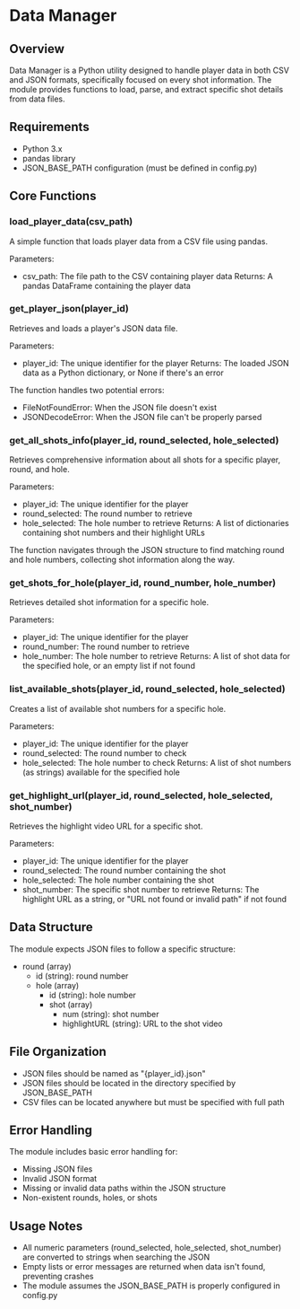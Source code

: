# Data Manager

## Overview
Data Manager is a Python utility designed to handle player data in both CSV and JSON formats, specifically focused on every shot information. The module provides functions to load, parse, and extract specific shot details from data files.

## Requirements
- Python 3.x
- pandas library
- JSON_BASE_PATH configuration (must be defined in config.py)

## Core Functions

### load_player_data(csv_path)
A simple function that loads player data from a CSV file using pandas.

Parameters:
- csv_path: The file path to the CSV containing player data
Returns: A pandas DataFrame containing the player data

### get_player_json(player_id)
Retrieves and loads a player's JSON data file.

Parameters:
- player_id: The unique identifier for the player
Returns: The loaded JSON data as a Python dictionary, or None if there's an error

The function handles two potential errors:
- FileNotFoundError: When the JSON file doesn't exist
- JSONDecodeError: When the JSON file can't be properly parsed

### get_all_shots_info(player_id, round_selected, hole_selected)
Retrieves comprehensive information about all shots for a specific player, round, and hole.

Parameters:
- player_id: The unique identifier for the player
- round_selected: The round number to retrieve
- hole_selected: The hole number to retrieve
Returns: A list of dictionaries containing shot numbers and their highlight URLs

The function navigates through the JSON structure to find matching round and hole numbers, collecting shot information along the way.

### get_shots_for_hole(player_id, round_number, hole_number)
Retrieves detailed shot information for a specific hole.

Parameters:
- player_id: The unique identifier for the player
- round_number: The round number to retrieve
- hole_number: The hole number to retrieve
Returns: A list of shot data for the specified hole, or an empty list if not found

### list_available_shots(player_id, round_selected, hole_selected)
Creates a list of available shot numbers for a specific hole.

Parameters:
- player_id: The unique identifier for the player
- round_selected: The round number to check
- hole_selected: The hole number to check
Returns: A list of shot numbers (as strings) available for the specified hole

### get_highlight_url(player_id, round_selected, hole_selected, shot_number)
Retrieves the highlight video URL for a specific shot.

Parameters:
- player_id: The unique identifier for the player
- round_selected: The round number containing the shot
- hole_selected: The hole number containing the shot
- shot_number: The specific shot number to retrieve
Returns: The highlight URL as a string, or "URL not found or invalid path" if not found

## Data Structure
The module expects JSON files to follow a specific structure:
- round (array)
  - id (string): round number
  - hole (array)
    - id (string): hole number
    - shot (array)
      - num (string): shot number
      - highlightURL (string): URL to the shot video

## File Organization
- JSON files should be named as "{player_id}.json"
- JSON files should be located in the directory specified by JSON_BASE_PATH
- CSV files can be located anywhere but must be specified with full path

## Error Handling
The module includes basic error handling for:
- Missing JSON files
- Invalid JSON format
- Missing or invalid data paths within the JSON structure
- Non-existent rounds, holes, or shots

## Usage Notes
- All numeric parameters (round_selected, hole_selected, shot_number) are converted to strings when searching the JSON
- Empty lists or error messages are returned when data isn't found, preventing crashes
- The module assumes the JSON_BASE_PATH is properly configured in config.py